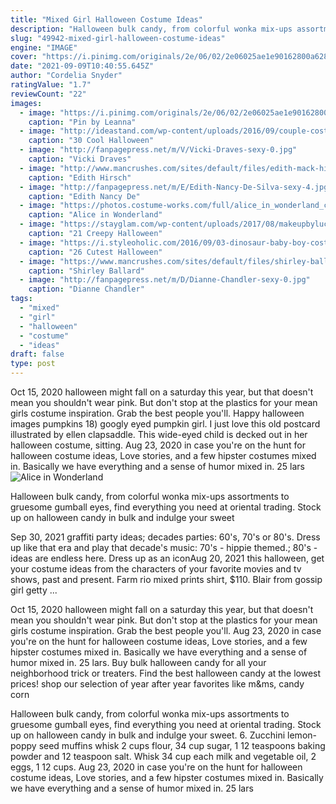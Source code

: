 ```yaml
---
title: "Mixed Girl Halloween Costume Ideas"
description: "Halloween bulk candy, from colorful wonka mix-ups assortments to gruesome gumball eyes, find everything you need at oriental trading. Stock up on halloween candy in bulk and indulge your sweet"
slug: "49942-mixed-girl-halloween-costume-ideas"
engine: "IMAGE"
cover: "https://i.pinimg.com/originals/2e/06/02/2e06025ae1e90162800a62851e9a3af0.jpg"
date: "2021-09-09T10:40:55.645Z"
author: "Cordelia Snyder"
ratingValue: "1.7"
reviewCount: "22"
images:
  - image: "https://i.pinimg.com/originals/2e/06/02/2e06025ae1e90162800a62851e9a3af0.jpg"
    caption: "Pin by Leanna"
  - image: "http://ideastand.com/wp-content/uploads/2016/09/couple-costumes/18-couple-costume-ideas.jpg"
    caption: "30 Cool Halloween"
  - image: "http://fanpagepress.net/m/V/Vicki-Draves-sexy-0.jpg"
    caption: "Vicki Draves"
  - image: "http://www.mancrushes.com/sites/default/files/edith-mack-hirsch-1.jpg"
    caption: "Edith Hirsch"
  - image: "http://fanpagepress.net/m/E/Edith-Nancy-De-Silva-sexy-4.jpg"
    caption: "Edith Nancy De"
  - image: "https://photos.costume-works.com/full/alice_in_wonderland_cheshire_cat_and_mad_hatter.jpg"
    caption: "Alice in Wonderland"
  - image: "https://stayglam.com/wp-content/uploads/2017/08/makeupbyluccy_14574254_1737207013207848_3023382708362412032_nresize.jpg"
    caption: "21 Creepy Halloween"
  - image: "https://i.styleoholic.com/2016/09/03-dinosaur-baby-boy-costume-is-too-cute-to-scare.jpg"
    caption: "26 Cutest Halloween"
  - image: "https://www.mancrushes.com/sites/default/files/shirley-ballard-actress-0.jpg"
    caption: "Shirley Ballard"
  - image: "http://fanpagepress.net/m/D/Dianne-Chandler-sexy-0.jpg"
    caption: "Dianne Chandler"
tags:
  - "mixed"
  - "girl"
  - "halloween"
  - "costume"
  - "ideas"
draft: false
type: post
---
```


Oct 15, 2020 halloween might fall on a saturday this year, but that doesn't mean you shouldn't wear pink. But don't stop at the plastics for your mean girls costume inspiration. Grab the best people you'll. Happy halloween images pumpkins 18) googly eyed pumpkin girl. I just love this old postcard illustrated by ellen clapsaddle. This wide-eyed child is decked out in her halloween costume, sitting. Aug 23, 2020 in case you're on the hunt for halloween costume ideas,  Love stories, and a few hipster costumes mixed in. Basically we have everything and a sense of humor mixed in. 25  lars
![Alice in Wonderland](https://photos.costume-works.com/full/alice_in_wonderland_cheshire_cat_and_mad_hatter.jpg "Alice in Wonderland")

Halloween bulk candy, from colorful wonka mix-ups assortments to gruesome gumball eyes, find everything you need at oriental trading. Stock up on halloween candy in bulk and indulge your sweet
<!--inArticleAds-->

<!--galleryOne-->

Sep 30, 2021 graffiti party ideas; decades parties: 60's, 70's or 80's. Dress up like that era and play that decade's music: 70's - hippie themed.; 80's - ideas are endless here. Dress up as an iconAug 20, 2021 this halloween, get your costume ideas from the characters of your favorite movies and tv shows, past and present.  Farm rio mixed prints shirt, $110. Blair from gossip girl getty ...
<!--inArticleAds-->

<!--galleryTwo-->

Oct 15, 2020 halloween might fall on a saturday this year, but that doesn't mean you shouldn't wear pink. But don't stop at the plastics for your mean girls costume inspiration. Grab the best people you'll. Aug 23, 2020 in case you're on the hunt for halloween costume ideas,  Love stories, and a few hipster costumes mixed in. Basically we have everything and a sense of humor mixed in. 25  lars. Buy bulk halloween candy for all your neighborhood trick or treaters. Find the best halloween candy at the lowest prices! shop our selection of year after year favorites like m&ms, candy corn
<!--galleryThree-->

Halloween bulk candy, from colorful wonka mix-ups assortments to gruesome gumball eyes, find everything you need at oriental trading. Stock up on halloween candy in bulk and indulge your sweet. 6. Zucchini lemon-poppy seed muffins whisk 2 cups flour, 34 cup sugar, 1 12 teaspoons baking powder and 12 teaspoon salt. Whisk 34 cup each milk and vegetable oil, 2 eggs, 1 12 cups. Aug 23, 2020 in case you're on the hunt for halloween costume ideas,  Love stories, and a few hipster costumes mixed in. Basically we have everything and a sense of humor mixed in. 25  lars